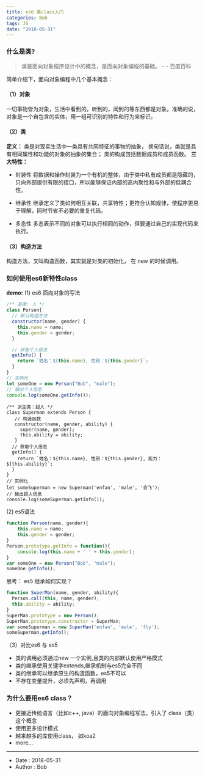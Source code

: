 ```yaml
---
title: es6 类class入门
categories: Bob
tags: JS
date: "2018-05-31"
---
```


### 什么是类?

> 类是面向对象程序设计中的概念，是面向对象编程的基础。   - - 百度百科

简单介绍下，面向对象编程中几个基本概念：
#### （1）对象
一切事物皆为对象，生活中看到的，听到的，闻到的等东西都是对象。准确的说， 对象是一个自包含的实体，用一组可识别的特性和行为来标识。
#### （2）类
**定义：**
类是对现实生活中一类具有共同特征的事物的抽象， 换句话说，类就是具有相同属性和功能的对象的抽象的集合；
类的构成包括数据成员和成员函数。
**三大特性：**

 - 封装性
将数据和操作封装为一个有机的整体，由于类中私有成员都是隐藏的，只向外部提供有限的接口，所以能够保证内部的高内聚性和与外部的低耦合性。

 - 继承性
继承定义了类如何相互关联，共享特性；更符合认知规律，使程序更易于理解，同时节省不必要的重复代码。

 - 多态性
多态表示不同的对象可以执行相同的动作，但要通过自己的实现代码来执行。

#### （3）构造方法
构造方法，又叫构造函数，其实就是对类的初始化， 在 new 的时候调用。

### 如何使用es6新特性class
**demo:**
(1) es6 面向对象的写法
```javascript
/** 基类: 人 */
class Person{
  // 默认构造方法
  constructor(name, gender) {
    this.name = name;
    this.gender = gender;
  }

  // 获取个人信息
  getInfo() {
	return `姓名：${this.name}, 性别：${this.gender}`;
  }
}
// 实例化
let someOne = new Person("Bob", "male");
// 输出个人信息
console.log(someOne.getInfo());
```
```
/** 派生类：超人 */
class Superman extends Person {
   // 构造函数
   constructor(name, gender, ability) {
     super(name, gender);
     this.ability = ability;
   }
  // 获取个人信息
  getInfo() {
	return `姓名：${this.name}, 性别：${this.gender}, 能力：${this.ability}`;
  }
}
// 实例化
let someSuperman = new Superman('enfan', 'male', '会飞');
// 输出超人信息
console.log(someSuperman.getInfo());
```
(2) es5语法
```javascript
function Person(name, gender){
    this.name = name;
    this.gender = gender;
}
Person.prototype.getInfo = function(){
    console.log(this.name + ' ' + this.gender);
}
var someOne = new Person("Bob", "male");
someOne.getInfo();
```
思考： es5 继承如何实现？

```javascript
function SuperMan(name, gender, ability){
  Person.call(this, name, gender);
  this.ability = ability;
}
SuperMan.prototype = new Person();
SuperMan.prototype.constructor = SuperMan;
var someSuperman = new SuperMan('enfan', 'male', 'fly');
someSuperman.getInfo();
```

（3）对比es6 与 es5

- 类的调用必须通过new 一个实例,且类的内部默认使用严格模式
- 类的继承使用关键字extends,继承机制与es5完全不同
- 类的继承可以继承原生的构造函数，es5不可以
- 不存在变量提升，必须先声明，再调用


### 为什么要用es6 class？
- 更接近传统语言（比如c++, java）的面向对象编程写法，引入了 class（类）这个概念
- 使用更多设计模式
- 越来越多的库使用class， 如koa2
- more...

---
- Date :   2018-05-31
- Author : Bob
